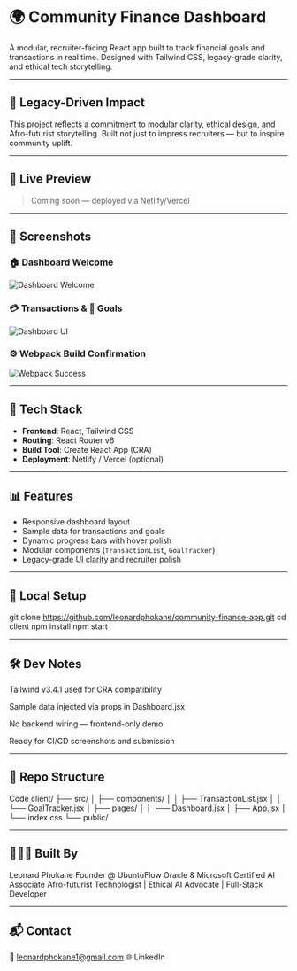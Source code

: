 
# 🌍 Community Finance Dashboard

A modular, recruiter-facing React app built to track financial goals and transactions in real time. Designed with Tailwind CSS, legacy-grade clarity, and ethical tech storytelling.

---

## 🧠 Legacy-Driven Impact
This project reflects a commitment to modular clarity, ethical design, and Afro-futurist storytelling. Built not just to impress recruiters — but to inspire community uplift.

---

## 🚀 Live Preview

> Coming soon — deployed via Netlify/Vercel

---

## 📸 Screenshots

### 🏠 Dashboard Welcome
![Dashboard Welcome](./src/assets/dashboard-welcome.png)

### 💳 Transactions & 🎯 Goals
![Dashboard UI](./src/assets/dashboard-ui.png)

### ⚙️ Webpack Build Confirmation
![Webpack Success](./src/assets/webpack-success.png)


---

## 🧱 Tech Stack

- **Frontend**: React, Tailwind CSS
- **Routing**: React Router v6
- **Build Tool**: Create React App (CRA)
- **Deployment**: Netlify / Vercel (optional)

---

## 📊 Features

- Responsive dashboard layout
- Sample data for transactions and goals
- Dynamic progress bars with hover polish
- Modular components (`TransactionList`, `GoalTracker`)
- Legacy-grade UI clarity and recruiter polish

---

## 🧪 Local Setup


git clone https://github.com/leonardphokane/community-finance-app.git
cd client
npm install
npm start

---

## 🛠️ Dev Notes
Tailwind v3.4.1 used for CRA compatibility

Sample data injected via props in Dashboard.jsx

No backend wiring — frontend-only demo

Ready for CI/CD screenshots and submission

---


## 📂 Repo Structure
Code
client/
├── src/
│   ├── components/
│   │   ├── TransactionList.jsx
│   │   └── GoalTracker.jsx
│   ├── pages/
│   │   └── Dashboard.jsx
│   ├── App.jsx
│   └── index.css
└── public/

---

## 👨🏾‍💻 Built By
Leonard Phokane 
Founder @ UbuntuFlow
Oracle & Microsoft Certified AI Associate
Afro-futurist Technologist | Ethical AI Advocate | Full-Stack Developer

---

## 📬 Contact
📧 leonardphokane1@gmail.com 
🌐 LinkedIn

